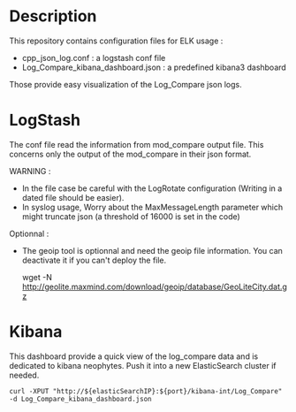 # Description

This repository contains configuration files for ELK usage :
*	cpp_json_log.conf : a logstash conf file
*	Log_Compare_kibana_dashboard.json : a predefined kibana3 dashboard
	
Those provide easy visualization of the Log_Compare json logs.

# LogStash

The conf file read the information from mod_compare output file.
This concerns only the output of the mod_compare in their json format.

WARNING : 
- In the file case be careful with the LogRotate configuration (Writing in a dated file should be easier).
- In syslog usage, Worry about the MaxMessageLength parameter which might truncate json (a threshold of 16000 is set in the code)
	
Optionnal :
- The geoip tool is optionnal and need the geoip file information. You can deactivate it if you can't deploy the file.
	
	wget -N http://geolite.maxmind.com/download/geoip/database/GeoLiteCity.dat.gz

# Kibana


This dashboard provide a quick view of the log_compare data and is dedicated to kibana neophytes.
Push it into a new ElasticSearch cluster if needed.

	curl -XPUT "http://${elasticSearchIP}:${port}/kibana-int/Log_Compare" -d Log_Compare_kibana_dashboard.json